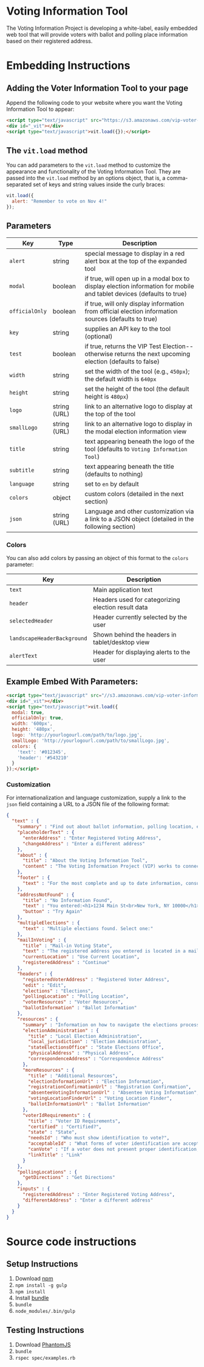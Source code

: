 Voting Information Tool
======================

The Voting Information Project is developing a white-label, easily embedded web tool that will provide voters with ballot and polling place information based on their registered address.

# Embedding Instructions
## Adding the Voter Information Tool to your page
Append the following code to your website where you want the Voting Information Tool to appear:
```HTML
<script type="text/javascript" src="https://s3.amazonaws.com/vip-voter-information-tool/app.js"></script>
<div id="_vit"></div>
<script type="text/javascript">vit.load({});</script>
```
## The `vit.load` method
You can add parameters to the `vit.load` method to customize the appearance and functionality of the Voting Information Tool. They are passed into the `vit.load` method by an options object, that is, a comma-separated set of keys and string values inside the curly braces:
```JavaScript
vit.load({
  alert: "Remember to vote on Nov 4!"
});
```
## Parameters
| Key |    Type    | Description |
|-----|------------|-------------|
|`alert`| string | special message to display in a red alert box at the top of the expanded tool |
|`modal`| boolean | if true, will open up in a modal box to display election information for mobile and tablet devices (defaults to true)|
|`officialOnly`| boolean | if true, will only display information from official election information sources (defaults to true)|
|`key`| string | supplies an API key to the tool (optional)|
|`test`| boolean | if true, returns the VIP Test Election--otherwise returns the next upcoming election (defaults to false)|
|`width`| string | set the width of the tool (e.g., `450px`); the default width is `640px` |
|`height`| string | set the height of the tool (the default height is `480px`)|
|`logo`| string (URL) | link to an alternative logo to display at the top of the tool|
|`smallLogo`| string (URL) | link to an alternative logo to display in the modal election information view|
|`title`| string | text appearing beneath the logo of the tool (defaults to `Voting Information Tool`)|
|`subtitle`| string | text appearing beneath the title (defaults to nothing)|
|`language`| string | set to `en` by default|
|`colors`| object | custom colors (detailed in the next section) |
|`json`| string (URL) | Language and other customization via a link to a JSON object (detailed in the following section)|

### Colors
You can also add colors by passing an object of this format to the `colors` parameter:

| Key | Description |
|-----|-------------|
|`text`|Main application text|
|`header`|Headers used for categorizing election result data|
|`selectedHeader`|Header currently selected by the user|
|`landscapeHeaderBackground`|Shown behind the headers in tablet/desktop view|
|`alertText`|Header for displaying alerts to the user|

## Example Embed With Parameters:
```html
<script type="text/javascript" src="//s3.amazonaws.com/vip-voter-information-tool/app.js"></script>
<div id="_vit"></div>
<script type="text/javascript">vit.load({
  modal: true,
  officialOnly: true,
  width: '600px',
  height: '480px',
  logo: 'http://yourlogourl.com/path/to/logo.jpg',
  smallLogo: 'http://yourlogourl.com/path/to/smallLogo.jpg',
  colors: {
    'text': '#012345',
    'header': '#543210'
  }
});</script>
```

### Customization
For internationalization and language customization, supply a link to the `json` field containing a URL to a JSON file of the following format:

```JSON
{
  "text" : {
    "summary" : "Find out about ballot information, polling location, early voting, ID requirements and more...",
    "placeholderText" : {
      "enterAddress" : "Enter Registered Voting Address",
      "changeAddress" : "Enter a different address"
    },
    "about" : {
      "title" : "About the Voting Information Tool",
      "content" : "The Voting Information Project (VIP) works to connect voters with the essential information needed to cast their ballot, such as where to vote and what is on the ballot. It is a project between The Pew Charitable Trusts, Google, and the states. Launched in 2008, VIP works with state and local election officials to provide official election information to citizens through a variety of means, including the Google Civic Information API. The Voting Information Tool is one of the many made available through VIP, ensuring official election information is accessible to voters before and on Election Day."
    },
    "footer" : {
      "text" : "For the most complete and up to date information, consult your local election official."
    },
    "addressNotFound" : {
      "title" : "No Information Found",
      "text" : "You entered:<h1>1234 Main St<br>New York, NY 10000</h1>We couldn't find any election information for the address you entered. Please check to make sure you entered it correctly.",
      "button" : "Try Again"
    },
    "multipleElections" : {
      "text" : "Multiple elections found. Select one:"
    },
    "mailInVoting" : {
      "title" : "Mail-in Voting State",
      "text" : "The registered address you entered is located in a mail-in voting state. This means you can submit your ballot at any official drop box. Would you like to continue searching for drop boxes based on your registered address, or would you like to resubmit your request using your current location?",
      "currentLocation" : "Use Current Location",
      "registeredAddress" : "Continue"
    },
    "headers" : {
      "registeredVoterAddress" : "Registered Voter Address",
      "edit" : "Edit",
      "elections" : "Elections",
      "pollingLocation" : "Polling Location",
      "voterResources" : "Voter Resources",
      "ballotInformation" : "Ballot Information"
    },
    "resources" : {
      "summary" : "Information on how to navigate the elections process, including deadlines, Voter ID information, and registration links.",
      "electionAdministration" : {
        "title" : "Local Election Administration",
        "local_jurisdiction" : "Election Administration",
        "stateElectionsOffice" : "State Elections Office",
        "physicalAddress" : "Physical Address",
        "correspondenceAddress" : "Correspondence Address"
      },
      "moreResources" : {
        "title" : "Additional Resources",
        "electionInformationUrl" : "Election Information",
        "registrationConfirmationUrl" : "Registration Confirmation",
        "absenteeVotingInformationUrl" : "Absentee Voting Information",
        "votingLocationFinderUrl" : "Voting Location Finder",
        "ballotInformationUrl" : "Ballot Information"
      },
      "voterIdRequirements" : {
        "title" : "Voter ID Requirements",
        "certified" : "Certified?",
        "state" : "State",
        "needsId" : "Who must show identification to vote?",
        "acceptableId" : "What forms of voter identification are acceptable?",
        "canVote" : "If a voter does not present proper identification, can s/he still vote a regular ballot?",
        "linkTitle" : "Link"
      }
    },
    "pollingLocations" : {
      "getDirections" : "Get Directions"
    },
    "inputs" : {
      "registeredAddress" : "Enter Registered Voting Address",
      "differentAddress" : "Enter a different address"
    }
  }
}
```
# Source code instructions
## Setup Instructions

1. Download [npm](https://github.com/npm/npm)
2. `npm install -g gulp`
3. `npm install`
4. Install [bundle](http://bundler.io/#getting-started)
5. `bundle`
6. `node_modules/.bin/gulp`

## Testing Instructions

1. Download [PhantomJS](http://phantomjs.org/download.html)
2. `bundle`
3. `rspec spec/examples.rb`
